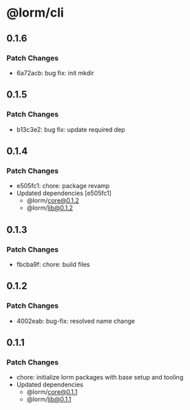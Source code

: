 # @lorm/cli

## 0.1.6

### Patch Changes

- 6a72acb: bug fix: init mkdir

## 0.1.5

### Patch Changes

- b13c3e2: bug fix: update required dep

## 0.1.4

### Patch Changes

- e505fc1: chore: package revamp
- Updated dependencies [e505fc1]
  - @lorm/core@0.1.2
  - @lorm/lib@0.1.2

## 0.1.3

### Patch Changes

- fbcba9f: chore: build files

## 0.1.2

### Patch Changes

- 4002eab: bug-fix: resolved name change

## 0.1.1

### Patch Changes

- chore: initialize lorm packages with base setup and tooling
- Updated dependencies
  - @lorm/core@0.1.1
  - @lorm/lib@0.1.1
